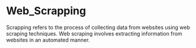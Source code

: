 # Web_Scrapping
Scrapping refers to the process of collecting data from websites using web scraping techniques. Web scraping involves extracting information from websites in an automated manner.
